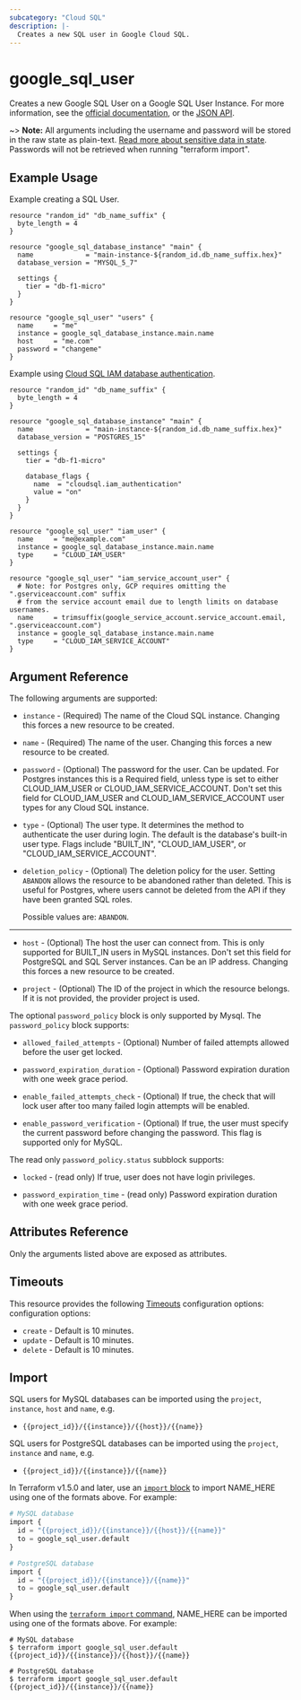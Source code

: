 ```yaml
---
subcategory: "Cloud SQL"
description: |-
  Creates a new SQL user in Google Cloud SQL.
---
```


# google\_sql\_user

Creates a new Google SQL User on a Google SQL User Instance. For more information, see the [official documentation](https://cloud.google.com/sql/), or the [JSON API](https://cloud.google.com/sql/docs/admin-api/v1beta4/users).

~> **Note:** All arguments including the username and password will be stored in the raw state as plain-text.
[Read more about sensitive data in state](https://www.terraform.io/language/state/sensitive-data). Passwords will not be retrieved when running
"terraform import".

## Example Usage

Example creating a SQL User.

```hcl
resource "random_id" "db_name_suffix" {
  byte_length = 4
}

resource "google_sql_database_instance" "main" {
  name             = "main-instance-${random_id.db_name_suffix.hex}"
  database_version = "MYSQL_5_7"

  settings {
    tier = "db-f1-micro"
  }
}

resource "google_sql_user" "users" {
  name     = "me"
  instance = google_sql_database_instance.main.name
  host     = "me.com"
  password = "changeme"
}
```

Example using [Cloud SQL IAM database authentication](https://cloud.google.com/sql/docs/mysql/authentication).

```hcl
resource "random_id" "db_name_suffix" {
  byte_length = 4
}

resource "google_sql_database_instance" "main" {
  name             = "main-instance-${random_id.db_name_suffix.hex}"
  database_version = "POSTGRES_15"

  settings {
    tier = "db-f1-micro"

    database_flags {
      name  = "cloudsql.iam_authentication"
      value = "on"
    }
  }
}

resource "google_sql_user" "iam_user" {
  name     = "me@example.com"
  instance = google_sql_database_instance.main.name
  type     = "CLOUD_IAM_USER"
}

resource "google_sql_user" "iam_service_account_user" {
  # Note: for Postgres only, GCP requires omitting the ".gserviceaccount.com" suffix
  # from the service account email due to length limits on database usernames.
  name     = trimsuffix(google_service_account.service_account.email, ".gserviceaccount.com")
  instance = google_sql_database_instance.main.name
  type     = "CLOUD_IAM_SERVICE_ACCOUNT"
}
```

## Argument Reference

The following arguments are supported:

* `instance` - (Required) The name of the Cloud SQL instance. Changing this
    forces a new resource to be created.

* `name` - (Required) The name of the user. Changing this forces a new resource
    to be created.

* `password` - (Optional) The password for the user. Can be updated. For Postgres
    instances this is a Required field, unless type is set to either CLOUD_IAM_USER
    or CLOUD_IAM_SERVICE_ACCOUNT. Don't set this field for CLOUD_IAM_USER
    and CLOUD_IAM_SERVICE_ACCOUNT user types for any Cloud SQL instance.

* `type` - (Optional) The user type. It determines the method to authenticate the
    user during login. The default is the database's built-in user type. Flags
    include "BUILT_IN", "CLOUD_IAM_USER", or "CLOUD_IAM_SERVICE_ACCOUNT".

* `deletion_policy` - (Optional) The deletion policy for the user.
    Setting `ABANDON` allows the resource to be abandoned rather than deleted. This is useful
    for Postgres, where users cannot be deleted from the API if they have been granted SQL roles.
    
    Possible values are: `ABANDON`.

- - -

* `host` - (Optional) The host the user can connect from. This is only supported
    for BUILT_IN users in MySQL instances. Don't set this field for PostgreSQL and SQL Server instances.
    Can be an IP address. Changing this forces a new resource to be created.

* `project` - (Optional) The ID of the project in which the resource belongs. If it
    is not provided, the provider project is used.

The optional `password_policy` block is only supported by Mysql. The `password_policy` block supports:

* `allowed_failed_attempts` - (Optional) Number of failed attempts allowed before the user get locked.

* `password_expiration_duration` - (Optional) Password expiration duration with one week grace period.

* `enable_failed_attempts_check` - (Optional) If true, the check that will lock user after too many failed login attempts will be enabled.

* `enable_password_verification` - (Optional) If true, the user must specify the current password before changing the password. This flag is supported only for MySQL.

The read only `password_policy.status` subblock supports:

* `locked` - (read only) If true, user does not have login privileges.

* `password_expiration_time` - (read only) Password expiration duration with one week grace period.

## Attributes Reference

Only the arguments listed above are exposed as attributes.

## Timeouts

This resource provides the following
[Timeouts](https://developer.hashicorp.com/terraform/plugin/sdkv2/resources/retries-and-customizable-timeouts) configuration options: configuration options:

- `create` - Default is 10 minutes.
- `update` - Default is 10 minutes.
- `delete` - Default is 10 minutes.

## Import

SQL users for MySQL databases can be imported using the `project`, `instance`, `host` and `name`, e.g.

* `{{project_id}}/{{instance}}/{{host}}/{{name}}`

SQL users for PostgreSQL databases can be imported using the `project`, `instance` and `name`, e.g.

* `{{project_id}}/{{instance}}/{{name}}`

In Terraform v1.5.0 and later, use an [`import` block](https://developer.hashicorp.com/terraform/language/import) to import NAME_HERE using one of the formats above. For example:

```tf
# MySQL database
import {
  id = "{{project_id}}/{{instance}}/{{host}}/{{name}}"
  to = google_sql_user.default
}

# PostgreSQL database
import {
  id = "{{project_id}}/{{instance}}/{{name}}"
  to = google_sql_user.default
}
```

When using the [`terraform import` command](https://developer.hashicorp.com/terraform/cli/commands/import), NAME_HERE can be imported using one of the formats above. For example:

```
# MySQL database
$ terraform import google_sql_user.default {{project_id}}/{{instance}}/{{host}}/{{name}}

# PostgreSQL database
$ terraform import google_sql_user.default {{project_id}}/{{instance}}/{{name}}
```